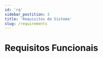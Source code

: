 ```yaml
---
id: 'rq'
sidebar_postition: 3
title: 'Requisitos do Sistema'
slug: /requirements
---
```


# Requisitos Funcionais
